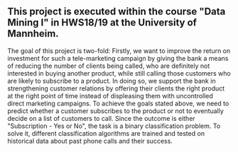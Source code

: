 
## This project is executed within the course "Data Mining I" in HWS18/19 at the University of Mannheim.
The goal of this project is two-fold: 
Firstly, we want to improve the return on investment for such a tele-marketing campaign by giving the bank a means of reducing the number of clients being called, who are definitely not interested in buying another product, while still calling those customers who are likely to subscribe to a product. In doing so, we support the bank in strengthening customer relations by offering their clients the right product at the right point of time instead of displeasing them with uncontrolled direct marketing campaigns.
To achieve the goals stated above, we need to predict whether a customer subscribes to the product or not to eventually decide on a list of customers to call. Since the outcome is either "Subscription - Yes or No", the task is a binary classification problem. To solve it, different classification algorithms are trained and tested on historical data about past phone calls and their success.

